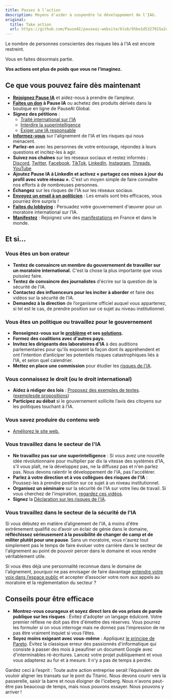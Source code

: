 ```yaml
---
title: Passez à l’action
description: Moyens d'aider à suspendre le développement de l'IAG.
original:
  title: Take action
  url: https://github.com/PauseAI/pauseai-website/blob/95be1d5327015a2c41f5c518d92812d7f6c79bda/src/posts/action.md
---
```


Le nombre de personnes conscientes des risques liés à l'IA est encore restreint.

Vous en faites désormais partie.

**Vos actions ont plus de poids que vous ne l’imaginez.**

## Ce que vous pouvez faire dès maintenant

- **[Rejoignez Pause IA](/rejoindre)** et aidez-nous à prendre de l’ampleur.
- **[Faites un don](/dons) à Pause IA** ou achetez des produits dérivés dans la boutique en ligne de PauseAI Global.
- **Signez des pétitions** :
  - [Traité international sur l'IA](https://aitreaty.org/)
  - [Interdire la superintelligence](https://www.change.org/p/ban-superintelligence-stop-ai-driven-human-extinction-risk?utm_content=cl_sharecopy_37871653_en-US%3A4&recruited_by_id=91d3fbf0-cc46-11ee-911b-5975de1bf878&utm_source=share_petition&utm_medium=copylink&utm_campaign=psf_combo_share_initial&share_bandit_exp=initial-37871653-en-US)
  - [Exiger une IA responsable](https://www.change.org/p/artificial-intelligence-time-is-running-out-for-responsible-ai-development-2a2f1a13-b63a-4d8c-979b-b144bded2f48)
- **[Informez-vous](/dangers)** sur l'alignement de l'IA et les risques qui nous menacent.
- **Parlez-en** avec les personnes de votre entourage, répondez à leurs questions et incitez-les à agir.
- **Suivez nos chaînes** sur les réseaux sociaux et restez informés : [Discord](https://discord.gg/vyXGd7AeGc), [Twitter](https://twitter.com/pause_ia), [Facebook](https://www.facebook.com/Pause.IA), [TikTok](https://www.tiktok.com/@pause_ia), [LinkedIn](https://www.linkedin.com/company/pause-ia/), [Instagram](https://www.instagram.com/pause_ia), [Threads](https://www.threads.net/@pause_ia), [YouTube](https://www.youtube.com/@Pause_IA)
- **Ajoutez Pause IA à LinkedIn et activez « partagez ces mises à jour du profil avec votre réseau ».** C'est un moyen simple de faire connaître nos efforts à de nombreuses personnes.
- **Échangez** sur les risques de l'IA sur les réseaux sociaux.
- **[Envoyez un email à un politicien](https://pauseai.info/email-builder)** : Les emails sont très efficaces, vous pourriez être surpris !
- **[Faites du lobbying](https://pauseai.info/lobby-tips)** : Persuadez votre gouvernement d'œuvrer pour un moratoire international sur l’IA.
- **[Manifestez](https://pauseai.info/protests)** : Rejoignez une des [manifestations](https://pauseai.info/protests) en France et dans le monde.

## Et si...

### Vous êtes un bon orateur

- **Tentez de convaincre un membre du gouvernement de travailler sur un moratoire international.** C'est la chose la plus importante que vous puissiez faire.
- **Tentez de convaincre des journalistes** d'écrire sur la question de la sécurité de l'IA.
- **Contactez des influenceurs pour les inciter à aborder** et faire des vidéos sur la sécurité de l'IA.
- **Demandez à la direction** de l’organisme officiel auquel vous appartenez, si tel est le cas, de prendre position sur ce sujet au niveau institutionnel.

### Vous êtes un politique ou travaillez pour le gouvernement

- **Renseignez-vous sur le [problème](/dangers) et ses [solutions](/propositions).**
- **Formez des coalitions avec d'autres pays.**
- **Invitez les dirigeants des laboratoires d'IA** à des auditions parlementaires pour qu'ils exposent la façon dont ils appréhendent et ont l’intention d’anticiper les potentiels risques catastrophiques liés à l’IA, et selon quel calendrier.
- **Mettez en place une commission** pour étudier les [risques de l'IA](/dangers).

### Vous connaissez le droit (ou le droit international)

- **Aidez à rédiger des lois** : [Proposez des exemples de textes](https://www.campaignforaisafety.org/celebrating-the-winners-law-student-moratorium-treaty-competition/). ([exemples](https://futureoflife.org/wp-content/uploads/2023/04/FLI_Policymaking_In_The_Pause.pdf)[de propositions](https://www.openphilanthropy.org/research/12-tentative-ideas-for-us-ai-policy/))
- **Participez au débat** si le gouvernement sollicite l’avis des citoyens sur les politiques touchant à l’IA.

### Vous savez produire du contenu web

- [Améliorez le site web.](https://github.com/moiri-gamboni/pauseai-france)

### Vous travaillez dans le secteur de l'IA

- **Ne travaillez pas sur une superintelligence** : Si vous avez une nouvelle idée révolutionnaire pour multiplier par dix la vitesse des systèmes d’IA, s'il vous plaît, ne la développez pas, ne la diffusez pas et n'en parlez pas. Nous devons ralentir le développement de l'IA, pas l'accélérer.
- **Parlez à votre direction et à vos collègues des risques de l'IA** : Poussez-les à prendre position sur ce sujet à un niveau institutionnel.
- **Organisez un séminaire** sur la sécurité de l'IA sur votre lieu de travail. Si vous cherchez de l'inspiration, [regardez ces vidéos](https://pauseai.info/learn#videos).
- **Signez** la [Déclaration sur les risques de l'IA](https://www.safe.ai/work/statement-on-ai-risk).

### Vous travaillez dans le secteur de la sécurité de l'IA

Si vous débutez en matière d’alignement de l'IA, à moins d'être extrêmement qualifié ou d’avoir un éclair de génie dans le domaine, **réfléchissez sérieusement à la possibilité de changer de camp et de militer plutôt pour une pause**. Sans un moratoire, vous n'aurez tout simplement pas le temps de faire évoluer votre carrière dans le secteur de l'alignement au point de pouvoir percer dans le domaine et vous rendre véritablement utile.

Si vous êtes déjà une personnalité reconnue dans le domaine de l'alignement, pourquoi ne pas envisager de faire davantage [entendre votre voix dans l’espace public](https://twitter.com/TrustlessState/status/1651538022360285187) et accepter d’associer votre nom aux appels au moratoire et la réglementation du secteur ?

## Conseils pour être efficace

- **Montrez-vous courageux et soyez direct lors de vos prises de parole publique sur les risques** : Évitez d'adopter un langage édulcoré. Votre premier réflexe ne doit pas être d'émettre des réserves. Vous pourrez les formuler si on vous interroge mais ne donnez pas l’impression de ne pas être vraiment inquiet si vous l’êtes.
- **Soyez moins exigeant avec vous-même** : Appliquez [le principe de Pareto](https://fr.wikipedia.org/wiki/Principe_de_Pareto). Évitez la classique erreur des passionnés d'informatique qui consiste à passer des mois à peaufiner un document Google avec d'interminables ré-écritures. Lancez votre projet publiquement et vous vous adapterez au fur et à mesure. Il n'y a pas de temps à perdre.

Gardez ceci à l’esprit : Toute autre action entreprise serait l’équivalent de vouloir aligner les transats sur le pont du Titanic. Nous devons courir vers la passerelle, saisir la barre et nous éloigner de l'iceberg. Nous n'avons peut-être pas beaucoup de temps, mais nous pouvons essayer. Nous pouvons y arriver !
